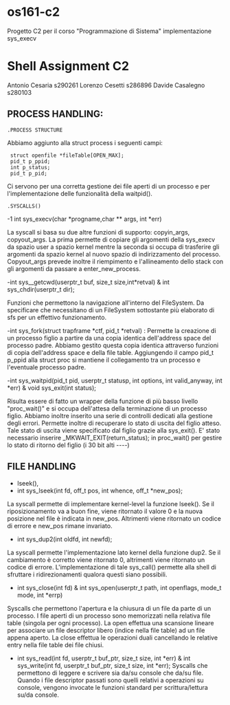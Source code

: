# os161-c2
Progetto C2 per il corso "Programmazione di Sistema"
implementazione sys_execv


# Shell Assignment C2 
Antonio Cesaria s290261 Lorenzo Cesetti s286896 Davide Casalegno s280103

## PROCESS HANDLING:
  
    .PROCESS STRUCTURE
Abbiamo aggiunto alla struct process i seguenti campi:

     struct openfile *fileTable[OPEN_MAX];
     pid_t p_ppid; 
     int p_status;   
     pid_t p_pid;  
Ci servono per una corretta gestione dei file aperti di un processo e per l'implementazione delle funzionalità della waitpid().


    .SYSCALLS()

-1 int sys_execv(char *progname,char ** args, int *err)

La syscall si basa su due altre funzioni di supporto: copyin_args, copyout_args. La prima permette di copiare gli argomenti della sys_execv da spazio user a spazio kernel mentre la seconda si occupa di trasferire gli argomenti da spazio kernel al nuovo spazio di indirizzamento del processo. 
Copyout_args prevede inoltre il riempimento e l'allineamento dello stack con gli argomenti da passare a enter_new_process. 

-int sys__getcwd(userptr_t buf, size_t size,int*retval) & 
  int sys_chdir(userptr_t dir);

Funzioni che permettono la navigazione all'interno del FileSystem. Da specificare che necessitano di un FileSystem sottostante più elaborato di sfs per un effettivo funzionamento.

-int sys_fork(struct trapframe *ctf, pid_t *retval) :
 Permette la creazione di un processo figlio a partire da una copia identica dell'address space del processo padre. Abbiamo gestito questa copia identica attraverso funzioni  di copia dell'address space e della file table.
Aggiungendo il campo pid_t p_ppid alla struct proc si mantiene il collegamento tra un processo e l'eventuale processo padre.

-int sys_waitpid(pid_t pid, userptr_t statusp, int options, int valid_anyway, int *err) & void sys_exit(int status);

Risulta essere di fatto un wrapper della funzione di più basso livello "proc_wait()"  e si occupa dell'attesa della terminazione di  un processo figlio. Abbiamo inoltre inserito una serie di controlli dedicati alla gestione degli errori. Permette inoltre di  recuperare lo stato di uscita del figlio atteso. Tale stato di uscita viene specificato dal figlio grazie alla sys_exit(). E' stato necessario inserire _MKWAIT_EXIT(return_status); in proc_wait() per gestire lo stato di ritorno del figlio (i 30 bit alti ----)



## FILE HANDLING

- lseek(), 
- int sys_lseek(int fd, off_t pos, int whence, off_t *new_pos);

La syscall permette di implementare kernel-level la funzione lseek(). Se il riposizionamento va a buon fine, viene ritornato il valore 0 e la nuova posizione nel file è indicata in new_pos. Altrimenti viene ritornato un codice di errore e new_pos rimane invariato.



-  int sys_dup2(int oldfd, int newfd);

La syscall permette l'implementazione lato kernel della funzione dup2. Se il cambiamento è corretto  viene ritornato 0, altrimenti viene ritornato un codice di errore. L'implementazione di tale sys_call() permette alla shell di sfruttare i ridirezionamenti qualora questi siano possibili.


- int sys_close(int fd) & int sys_open(userptr_t path, int openflags, mode_t mode, int *errp)
 
 Syscalls che permettono l'apertura e la chiusura di un file da parte di un processo. I file aperti di un processo 
 sono memorizzati nella relativa file table (singola per ogni processo). La open effettua una scansione lineare per associare un file descriptor libero (indice nella file table)  ad un file appena aperto. La close effettua le operazioni duali cancellando le relative entry nella file table dei file chiusi. 

- int sys_read(int fd, userptr_t buf_ptr, size_t size, int *err) & int sys_write(int fd, userptr_t buf_ptr, size_t size, int *err);
Syscalls che permettono di leggere e scrivere sia da/su console che da/su file. Quando i file descriptor passati sono quelli relativi a operazioni su console, vengono invocate le funzioni standard per scrittura/lettura su/da console.
